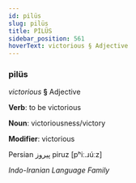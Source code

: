 ```yaml
---
id: pilüs
slug: pilüs
title: PİLÜS
sidebar_position: 561
hoverText: victorious § Adjective
---
```


### pilüs

*victorious* **§** Adjective

**Verb**: to be victorious

**Noun**: victoriousness/victory

**Modifier**: victorious

Persian پیروز piruz [pʰiː.ɹúːz]

*Indo-Iranian Language Family*